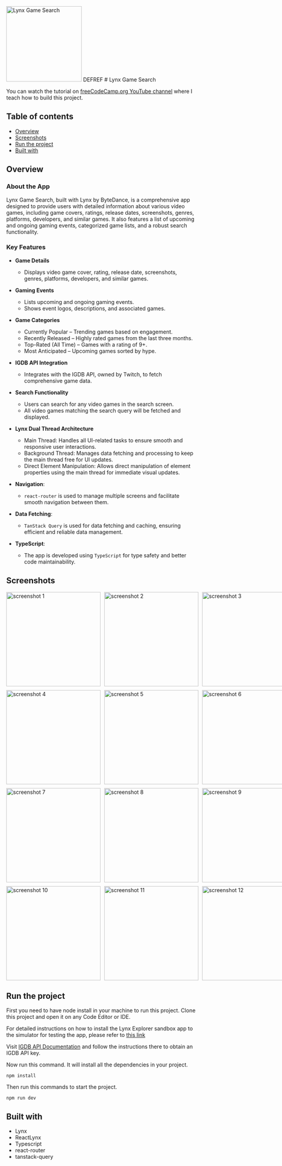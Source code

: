 <img src="src/assets/logo.png" alt="Lynx Game Search" width="200" height="200"/>
DEFREF
# Lynx Game Search

You can watch the tutorial on  [freeCodeCamp.org YouTube channel](https://youtu.be/KCQsP91Wor0?si=hsBe5f7E5D_CZkBL)  where I teach how to build this project.

## Table of contents

- [Overview](#overview)
- [Screenshots](#screenshots)
- [Run the project](#run-the-project)
- [Built with](#built-with)

## Overview

### About the App

Lynx Game Search, built with Lynx by ByteDance, is a comprehensive app designed to provide users with detailed information about various video games, including game covers, ratings, release dates, screenshots, genres, platforms, developers, and similar games. It also features a list of upcoming and ongoing gaming events, categorized game lists, and a robust search functionality.

### Key Features

- **Game Details**
  - Displays video game cover, rating, release date, screenshots, genres, platforms, developers, and similar games.

- **Gaming Events**
	- Lists upcoming and ongoing gaming events.
	- Shows event logos, descriptions, and associated games.

- **Game Categories**
	- Currently Popular – Trending games based on engagement.
	- Recently Released – Highly rated games from the last three months.
	- Top-Rated (All Time) – Games with a rating of 9+.
	- Most Anticipated – Upcoming games sorted by hype.

- **IGDB API Integration**
  - Integrates with the IGDB API, owned by Twitch, to fetch comprehensive game data.

- **Search Functionality**
  - Users can search for any video games in the search screen.
  - All video games matching the search query will be fetched and displayed.

- **Lynx Dual Thread Architecture**
	- Main Thread: Handles all UI-related tasks to ensure smooth and responsive user interactions.
	- Background Thread: Manages data fetching and processing to keep the main thread free for UI updates.
	- Direct Element Manipulation: Allows direct manipulation of element properties using the main thread for immediate visual updates.

- **Navigation**:
  - `react-router` is used to manage multiple screens and facilitate smooth navigation between them.

- **Data Fetching**:
  - `TanStack Query` is used for data fetching and caching, ensuring efficient and reliable data management.

- **TypeScript**:
  - The app is developed using `TypeScript` for type safety and better code maintainability.

## Screenshots

<div style="display: grid; grid-template-columns: repeat(3, 1fr); gap: 10px;">
    <img src="https://i.imgur.com/HEIBcYW.png" alt="screenshot 1" width="250"/>
    <img src="https://i.imgur.com/EeznSXM.png" alt="screenshot 2" width="250"/>
    <img src="https://i.imgur.com/jjNkUj2.png" alt="screenshot 3" width="250"/>
    <img src="https://i.imgur.com/rOgHh2P.png" alt="screenshot 4" width="250"/>
    <img src="https://i.imgur.com/rDlnSDJ.png" alt="screenshot 5" width="250"/>
    <img src="https://i.imgur.com/hJPDsHp.png" alt="screenshot 6" width="250"/>
    <img src="https://i.imgur.com/Kc6xrw4.png" alt="screenshot 7" width="250"/>
    <img src="https://i.imgur.com/27TkdYS.png" alt="screenshot 8" width="250"/>
    <img src="https://i.imgur.com/iviTRCc.png" alt="screenshot 9" width="250"/>
    <img src="https://i.imgur.com/1UhNrJ0.png" alt="screenshot 10" width="250"/>
    <img src="https://i.imgur.com/ECOePPR.png" alt="screenshot 11" width="250"/>
    <img src="https://i.imgur.com/xUxQEhX.png" alt="screenshot 12" width="250"/>
</div>


## Run the project

First you need to have node install in your machine to run this project.
Clone this project and open it on any Code Editor or IDE.

For detailed instructions on how to install the Lynx Explorer sandbox app to the simulator for testing the app, please refer to [this link](https://lynxjs.org/guide/start/quick-start.html#ios-simulator-platform=macos-arm64,explorer-platform=ios-simulator)

Visit [IGDB API Documentation](https://api-docs.igdb.com/#getting-started) and follow the instructions there to obtain an IGDB API key.

Now run this command. It will install all the dependencies in your project.

```
npm install
```

Then run this commands to start the project.

```
npm run dev
```

## Built with

- Lynx
- ReactLynx
- Typescript
- react-router
- tanstack-query
